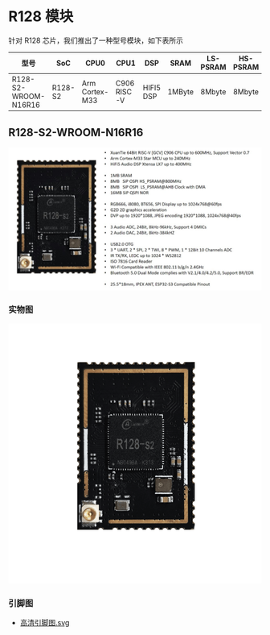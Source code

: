 # R128 模块

针对 R128 芯片，我们推出了一种型号模块，如下表所示

| 型号                 | SoC     | CPU0           | CPU1        | DSP       | SRAM   | LS-PSRAM | HS-PSRAM | Flash         | DAC                                         |
| -------------------- | ------- | -------------- | ----------- | --------- | ------ | -------- | -------- | ------------- | ------------------------------------------- |
| R128-S2-WROOM-N16R16 | R128-S2 | Arm Cortex-M33 | C906 RISC-V | HIFI5 DSP | 1MByte | 8Mbyte   | 8Mbyte   | 16M NOR Flash | 2 Audio DAC<br/>LINEOUTLP/N<br/>LINEOUTRP/N |

## R128-S2-WROOM-N16R16

![R128-S2](assets/post/r128_module/R128-S2.jpg)

### 实物图

![R128mm.png](assets/post/r128_module/1689918006306-r128mm-resized.png)

### 引脚图

- [高清引脚图.svg](https://www.aw-ol.com/downloads?cat=22)
